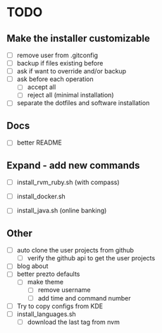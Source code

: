 TODO
=====

Make the installer customizable
-----------------------------

- [ ] remove user from .gitconfig
- [ ] backup if files existing before
- [ ] ask if want to override and/or backup
- [ ] ask before each operation
    - [ ] accept all
    - [ ] reject all (minimal installation)
- [ ] separate the dotfiles and software installation

Docs
-----

- [ ] better README


Expand - add new commands
------

- [ ] install_rvm_ruby.sh (with compass)
- [ ] install_docker.sh
- [ ] install_java.sh (online banking)


Other
-----

- [ ] auto clone the user projects from github
    - [ ] verify the github api to get the user projects
- [ ] blog about
- [ ] better prezto defaults
    - [ ] make theme
        - [ ] remove username
        - [ ] add time and command number
- [ ] Try to copy configs from KDE
- [ ] install_languages.sh
    - [ ] download the last tag from nvm
